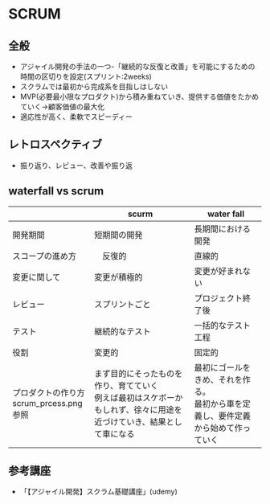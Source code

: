 # SCRUM

## 全般
- アジャイル開発の手法の一つ-「継続的な反復と改善」を可能にするための時間の区切りを設定(スプリント:2weeks)
- スクラムでは最初から完成系を目指しはしない
- MVP(必要最小限なプロダクト)から積み重ねていき、提供する価値をたかめていく→顧客価値の最大化
- 適応性が高く、柔軟でスピーディー

## レトロスペクティブ
- 振り返り、レビュー、改善や振り返


## waterfall vs scrum
|| scurm | water fall|
| ---- | ---- | ---- |
|開発期間|短期間の開発  | 長期間における開発 |
|スコープの進め方|　反復的　| 直線的|
|変更に関して|変更が積極的 | 変更が好まれない|
|レビュー|スプリントごと | プロジェクト終了後|
|テスト|継続的なテスト|一括的なテスト工程|
|役割|変更的|固定的|
|プロダクトの作り方<br>scrum_prcess.png参照|まず目的にそったものを作り、育てていく<br>例えば最初はスケボーかもしれず、徐々に用途を近づけていき、結果として車になる|最初にゴールをきめ、それを作る。<br>最初から車を定義し、要件定義から始めて作っていく|

## 参考講座
- 「【アジャイル開発】スクラム基礎講座」(udemy)
